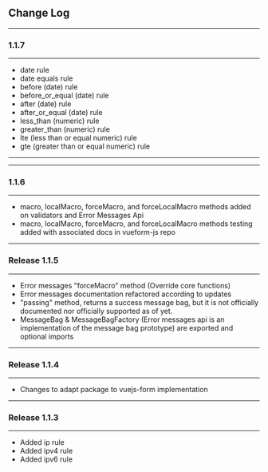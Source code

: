 ## Change Log

---

### 1.1.7

---
- date rule
- date equals rule
- before (date) rule
- before_or_equal (date) rule
- after (date) rule
- after_or_equal (date) rule
- less_than (numeric) rule
- greater_than (numeric) rule
- lte (less than or equal numeric) rule
- gte (greater than or equal numeric) rule
---

---

### 1.1.6

---
- macro, localMacro, forceMacro, and forceLocalMacro methods added on validators and Error Messages Api
- macro, localMacro, forceMacro, and forceLocalMacro methods testing added with associated docs in vueform-js repo
---

### Release 1.1.5

---
- Error messages "forceMacro" method (Override core functions)
- Error messages documentation refactored according to updates
- "passing" method, returns a success message bag, but it is not officially documented nor officially supported as of yet.
- MessageBag & MessageBagFactory (Error messages api is an implementation of the message bag prototype) are exported and optional imports

---

### Release 1.1.4

---
- Changes to adapt package to vuejs-form implementation


---

### Release 1.1.3

---
- Added ip rule
- Added ipv4 rule
- Added ipv6 rule
